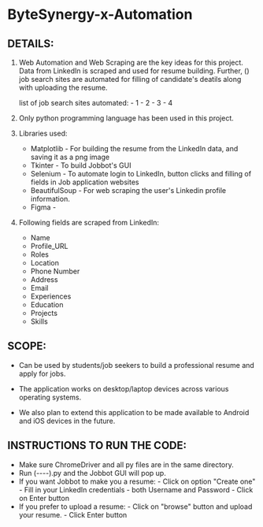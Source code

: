 # ByteSynergy-x-Automation

## DETAILS:

1. Web Automation and Web Scraping are the key ideas for this project. Data from LinkedIn is scraped and used for resume building. Further, () job search sites are automated for filling of candidate's deatils along with uploading the resume.

	list of job search sites automated:
			- 1
			- 2
			- 3
			- 4

2. Only python programming language has been used in this project.

3. Libraries used:
	- Matplotlib - For building the resume from the LinkedIn data, and saving it as a png image
	- Tkinter - To build Jobbot's GUI
	- Selenium - To automate login to LinkedIn, button clicks and filling of fields in Job application websites
	- BeautifulSoup - For web scraping the user's Linkedin profile information.
	- Figma - 
	
 
4. Following fields are scraped from LinkedIn:
	- Name
	- Profile_URL
	- Roles
	- Location
	- Phone Number
	- Address
	- Email
	- Experiences
	- Education
	- Projects
	- Skills				


## SCOPE:

- Can be used by students/job seekers to build a professional resume and apply for jobs.
- The application works on desktop/laptop devices across various operating systems.

- We also plan to extend this application to be made available to Android and iOS devices in the future.



## INSTRUCTIONS TO RUN THE CODE:

- Make sure ChromeDriver and all py files are in the same directory.
- Run (----).py and the Jobbot GUI will pop up.
- If you want Jobbot to make you a resume:
		- Click on option "Create one"
		- Fill in your LinkedIn credentials - both Username and Password
		- Click on Enter button
- If you prefer to upload a resume:
		- Click on "browse" button and upload your resume.
		- Click Enter button
